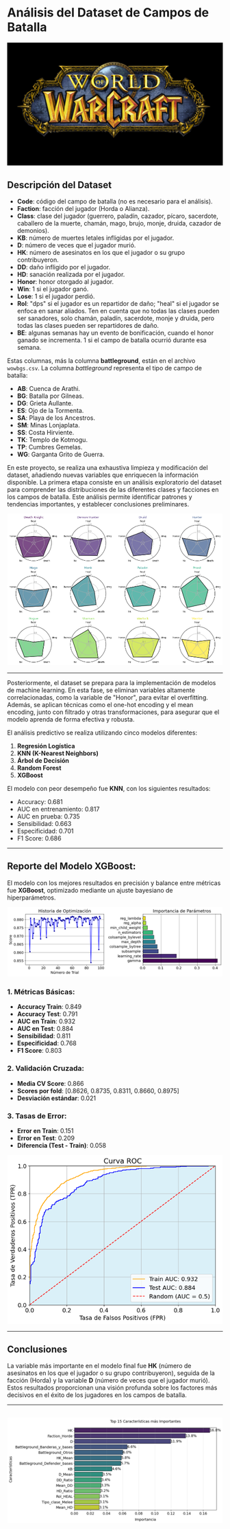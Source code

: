# Análisis del Dataset de Campos de Batalla

![Portada de World of Warcraft](https://github.com/Arnaud-Chafai/wow-bgs-eda-predictive-analysis/blob/main/Screenshots/Caratula.jpg)
## Descripción del Dataset

- **Code**: código del campo de batalla (no es necesario para el análisis).
- **Faction**: facción del jugador (Horda o Alianza).
- **Class**: clase del jugador (guerrero, paladín, cazador, pícaro, sacerdote, caballero de la muerte, chamán, mago, brujo, monje, druida, cazador de demonios).
- **KB**: número de muertes letales infligidas por el jugador.
- **D**: número de veces que el jugador murió.
- **HK**: número de asesinatos en los que el jugador o su grupo contribuyeron.
- **DD**: daño infligido por el jugador.
- **HD**: sanación realizada por el jugador.
- **Honor**: honor otorgado al jugador.
- **Win**: 1 si el jugador ganó.
- **Lose**: 1 si el jugador perdió.
- **Rol**: "dps" si el jugador es un repartidor de daño; "heal" si el jugador se enfoca en sanar aliados. Ten en cuenta que no todas las clases pueden ser sanadores, solo chamán, paladín, sacerdote, monje y druida, pero todas las clases pueden ser repartidores de daño.
- **BE**: algunas semanas hay un evento de bonificación, cuando el honor ganado se incrementa. 1 si el campo de batalla ocurrió durante esa semana.

Estas columnas, más la columna **battleground**, están en el archivo `wowbgs.csv`. La columna *battleground* representa el tipo de campo de batalla:

- **AB**: Cuenca de Arathi.
- **BG**: Batalla por Gilneas.
- **DG**: Grieta Aullante.
- **ES**: Ojo de la Tormenta.
- **SA**: Playa de los Ancestros.
- **SM**: Minas Lonjaplata.
- **SS**: Costa Hirviente.
- **TK**: Templo de Kotmogu.
- **TP**: Cumbres Gemelas.
- **WG**: Garganta Grito de Guerra.


En este proyecto, se realiza una exhaustiva limpieza y modificación del dataset, añadiendo nuevas variables que enriquecen la información disponible. La primera etapa consiste en un análisis exploratorio del dataset para comprender las distribuciones de las diferentes clases y facciones en los campos de batalla. Este análisis permite identificar patrones y tendencias importantes, y establecer conclusiones preliminares.

![Radar Plot](https://github.com/Arnaud-Chafai/wow-bgs-eda-predictive-analysis/blob/main/Screenshots/RadarPlot.png)

---

Posteriormente, el dataset se prepara para la implementación de modelos de machine learning. En esta fase, se eliminan variables altamente correlacionadas, como la variable de "Honor", para evitar el overfitting. Además, se aplican técnicas como el one-hot encoding y el mean encoding, junto con filtrado y otras transformaciones, para asegurar que el modelo aprenda de forma efectiva y robusta.

El análisis predictivo se realiza utilizando cinco modelos diferentes:

1. **Regresión Logística**
2. **KNN (K-Nearest Neighbors)**
3. **Árbol de Decisión**
4. **Random Forest**
5. **XGBoost**

El modelo con peor desempeño fue **KNN**, con los siguientes resultados:
- Accuracy: 0.681
- AUC en entrenamiento: 0.817
- AUC en prueba: 0.735
- Sensibilidad: 0.663
- Especificidad: 0.701
- F1 Score: 0.686

---

## Reporte del Modelo XGBoost:

El modelo con los mejores resultados en precisión y balance entre métricas fue **XGBoost**, optimizado mediante un ajuste bayesiano de hiperparámetros.

![Historia de Optimización](https://github.com/Arnaud-Chafai/wow-bgs-eda-predictive-analysis/blob/main/Screenshots/Optimizacion.png)


### 1. Métricas Básicas:
- **Accuracy Train**: 0.849
- **Accuracy Test**: 0.791
- **AUC en Train**: 0.932
- **AUC en Test**: 0.884
- **Sensibilidad**: 0.811
- **Especificidad**: 0.768
- **F1 Score**: 0.803

### 2. Validación Cruzada:
- **Media CV Score**: 0.866
- **Scores por fold**: [0.8626, 0.8735, 0.8311, 0.8660, 0.8975]
- **Desviación estándar**: 0.021

### 3. Tasas de Error:
- **Error en Train**: 0.151
- **Error en Test**: 0.209
- **Diferencia (Test - Train)**: 0.058

![Curva ROC](https://github.com/Arnaud-Chafai/wow-bgs-eda-predictive-analysis/blob/main/Screenshots/AUC.png)

---

## Conclusiones
La variable más importante en el modelo final fue **HK** (número de asesinatos en los que el jugador o su grupo contribuyeron), seguida de la facción (Horda) y la variable **D** (número de veces que el jugador murió). Estos resultados proporcionan una visión profunda sobre los factores más decisivos en el éxito de los jugadores en los campos de batalla.

---
![Feature](https://github.com/Arnaud-Chafai/wow-bgs-eda-predictive-analysis/blob/main/Screenshots/Features.png)
-----------------------------------

